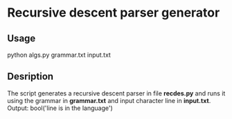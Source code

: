 # Recursive descent parser generator
## Usage
python algs.py grammar.txt input.txt
## Desription 
The script generates a recursive descent parser in file **recdes.py** and runs it using the grammar in **grammar.txt** and input character line in **input.txt**. 
Output: bool('line is in the language')
